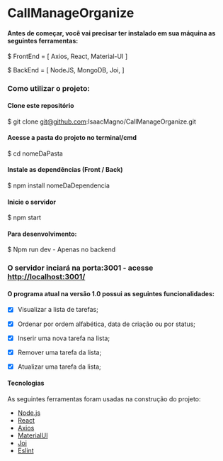 # CallManageOrganize

#### Antes de começar, você vai precisar ter instalado em sua máquina as seguintes ferramentas:

$ FrontEnd = [
  Axios, 
  React, 
  Material-UI 
]

$ BackEnd = [
  NodeJS, 
  MongoDB, 
  Joi, 
 ]

### Como utilizar o projeto:

#### Clone este repositório
$ git clone git@github.com:IsaacMagno/CallManageOrganize.git

#### Acesse a pasta do projeto no terminal/cmd
$ cd nomeDaPasta

#### Instale as dependências (Front / Back)
$ npm install nomeDaDependencia

#### Inicie o servidor
$ npm start

#### Para desenvolvimento:
$ Npm run dev - Apenas no backend

### O servidor inciará na porta:3001 - acesse <http://localhost:3001/>


#### O programa atual na versão 1.0 possui as seguintes funcionalidades:

- [x] Visualizar a lista de tarefas;
- [x] Ordenar por ordem alfabética, data de criação ou por status;
- [x] Inserir uma nova tarefa na lista;
- [x] Remover uma tarefa da lista;
- [x] Atualizar uma tarefa da lista;


#### Tecnologias

As seguintes ferramentas foram usadas na construção do projeto:

- [Node.js](https://nodejs.org/en/)
- [React](https://pt-br.reactjs.org/)
- [Axios](https://www.npmjs.com/package/axios)
- [MaterialUI](https://www.npmjs.com/package/@material-ui/core)
- [Joi](https://joi.dev/api/?v=17.4.2)
- [Eslint](https://eslint.org/)
